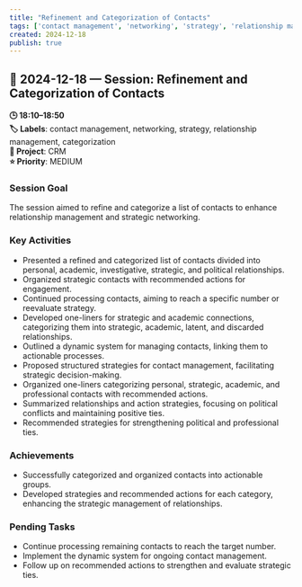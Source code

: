 ```yaml
---
title: "Refinement and Categorization of Contacts"
tags: ['contact management', 'networking', 'strategy', 'relationship management', 'categorization']
created: 2024-12-18
publish: true
---
```


## 📅 2024-12-18 — Session: Refinement and Categorization of Contacts

**🕒 18:10–18:50**  
**🏷️ Labels**: contact management, networking, strategy, relationship management, categorization  
**📂 Project**: CRM  
**⭐ Priority**: MEDIUM  


### Session Goal
The session aimed to refine and categorize a list of contacts to enhance relationship management and strategic networking.

### Key Activities
- Presented a refined and categorized list of contacts divided into personal, academic, investigative, strategic, and political relationships.
- Organized strategic contacts with recommended actions for engagement.
- Continued processing contacts, aiming to reach a specific number or reevaluate strategy.
- Developed one-liners for strategic and academic connections, categorizing them into strategic, academic, latent, and discarded relationships.
- Outlined a dynamic system for managing contacts, linking them to actionable processes.
- Proposed structured strategies for contact management, facilitating strategic decision-making.
- Organized one-liners categorizing personal, strategic, academic, and professional contacts with recommended actions.
- Summarized relationships and action strategies, focusing on political conflicts and maintaining positive ties.
- Recommended strategies for strengthening political and professional ties.

### Achievements
- Successfully categorized and organized contacts into actionable groups.
- Developed strategies and recommended actions for each category, enhancing the strategic management of relationships.

### Pending Tasks
- Continue processing remaining contacts to reach the target number.
- Implement the dynamic system for ongoing contact management.
- Follow up on recommended actions to strengthen and evaluate strategic ties.

